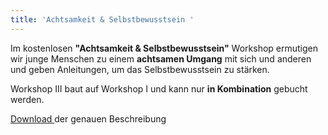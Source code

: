```yaml
---
title: 'Achtsamkeit & Selbstbewusstsein '
---
```

Im kostenlosen **"Achtsamkeit & Selbstbewusstsein"** Workshop ermutigen wir junge Menschen zu einem **achtsamen Umgang** mit sich und anderen und geben Anleitungen, um das Selbstbewusstsein zu stärken. 

Workshop III baut auf Workshop I und kann nur **in Kombination** gebucht werden.

[Download ](https://drive.google.com/a/polarstern.me/file/d/1NQV3FeNEfAQi4ltIMhMtR9IBjyV0YGQa/view?usp=sharing)der genauen Beschreibung
